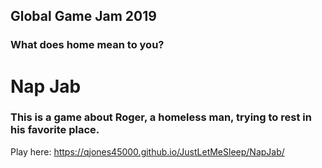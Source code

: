 ## Global Game Jam 2019 ##
### What does home mean to you? ###
# Nap Jab #

### This is a game about Roger, a homeless man, trying to rest in his favorite place. ###

Play here: https://qjones45000.github.io/JustLetMeSleep/NapJab/
